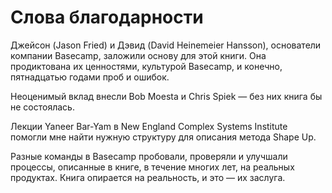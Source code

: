 # Слова благодарности

Джейсон (Jason Fried) и Дэвид (David Heinemeier Hansson), основатели компании Basecamp, заложили основу для этой книги. Она продиктована их ценностями, культурой Basecamp, и конечно, пятнадцатью годами проб и ошибок.

Неоценимый вклад внесли Bob Moesta и Chris Spiek — без них книга бы не состоялась.

Лекции Yaneer Bar-Yam в New England Complex Systems Institute помогли мне найти нужную структуру для описания метода Shape Up.

Разные команды в Basecamp пробовали, проверяли и улучшали процессы, описанные в книге, в течение многих лет, на реальных продуктах. Книга опирается на реальность, и это — их заслуга.
